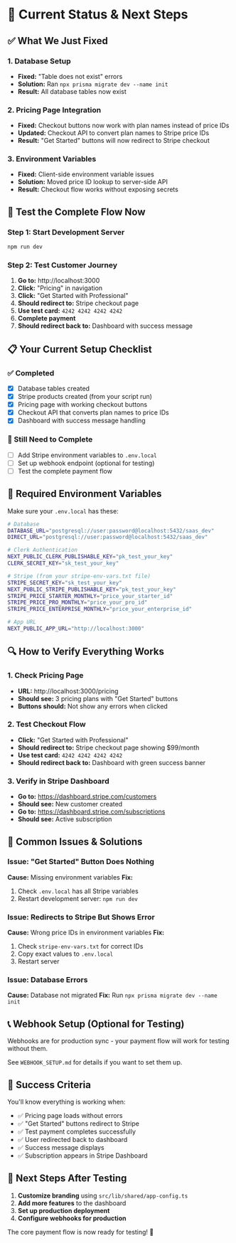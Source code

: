 # 🎯 Current Status & Next Steps

## ✅ What We Just Fixed

### 1. Database Setup
- **Fixed:** "Table does not exist" errors
- **Solution:** Ran `npx prisma migrate dev --name init`
- **Result:** All database tables now exist

### 2. Pricing Page Integration
- **Fixed:** Checkout buttons now work with plan names instead of price IDs
- **Updated:** Checkout API to convert plan names to Stripe price IDs
- **Result:** "Get Started" buttons will now redirect to Stripe checkout

### 3. Environment Variables
- **Fixed:** Client-side environment variable issues
- **Solution:** Moved price ID lookup to server-side API
- **Result:** Checkout flow works without exposing secrets

## 🚀 Test the Complete Flow Now

### Step 1: Start Development Server
```bash
npm run dev
```

### Step 2: Test Customer Journey
1. **Go to:** http://localhost:3000
2. **Click:** "Pricing" in navigation
3. **Click:** "Get Started with Professional"
4. **Should redirect to:** Stripe checkout page
5. **Use test card:** `4242 4242 4242 4242`
6. **Complete payment**
7. **Should redirect back to:** Dashboard with success message

## 📋 Your Current Setup Checklist

### ✅ Completed
- [x] Database tables created
- [x] Stripe products created (from your script run)
- [x] Pricing page with working checkout buttons
- [x] Checkout API that converts plan names to price IDs
- [x] Dashboard with success message handling

### 🔧 Still Need to Complete
- [ ] Add Stripe environment variables to `.env.local`
- [ ] Set up webhook endpoint (optional for testing)
- [ ] Test the complete payment flow

## 🎯 Required Environment Variables

Make sure your `.env.local` has these:

```bash
# Database
DATABASE_URL="postgresql://user:password@localhost:5432/saas_dev"
DIRECT_URL="postgresql://user:password@localhost:5432/saas_dev"

# Clerk Authentication
NEXT_PUBLIC_CLERK_PUBLISHABLE_KEY="pk_test_your_key"
CLERK_SECRET_KEY="sk_test_your_key"

# Stripe (from your stripe-env-vars.txt file)
STRIPE_SECRET_KEY="sk_test_your_key"
NEXT_PUBLIC_STRIPE_PUBLISHABLE_KEY="pk_test_your_key"
STRIPE_PRICE_STARTER_MONTHLY="price_your_starter_id"
STRIPE_PRICE_PRO_MONTHLY="price_your_pro_id"
STRIPE_PRICE_ENTERPRISE_MONTHLY="price_your_enterprise_id"

# App URL
NEXT_PUBLIC_APP_URL="http://localhost:3000"
```

## 🔍 How to Verify Everything Works

### 1. Check Pricing Page
- **URL:** http://localhost:3000/pricing
- **Should see:** 3 pricing plans with "Get Started" buttons
- **Buttons should:** Not show any errors when clicked

### 2. Test Checkout Flow
- **Click:** "Get Started with Professional"
- **Should redirect to:** Stripe checkout page showing $99/month
- **Use test card:** `4242 4242 4242 4242`
- **Should redirect back to:** Dashboard with green success banner

### 3. Verify in Stripe Dashboard
- **Go to:** https://dashboard.stripe.com/customers
- **Should see:** New customer created
- **Go to:** https://dashboard.stripe.com/subscriptions
- **Should see:** Active subscription

## 🚨 Common Issues & Solutions

### Issue: "Get Started" Button Does Nothing
**Cause:** Missing environment variables
**Fix:** 
1. Check `.env.local` has all Stripe variables
2. Restart development server: `npm run dev`

### Issue: Redirects to Stripe But Shows Error
**Cause:** Wrong price IDs in environment variables
**Fix:**
1. Check `stripe-env-vars.txt` for correct IDs
2. Copy exact values to `.env.local`
3. Restart server

### Issue: Database Errors
**Cause:** Database not migrated
**Fix:** Run `npx prisma migrate dev --name init`

## 📞 Webhook Setup (Optional for Testing)

Webhooks are for production sync - your payment flow will work for testing without them.

See `WEBHOOK_SETUP.md` for details if you want to set them up.

## 🎉 Success Criteria

You'll know everything is working when:
- ✅ Pricing page loads without errors
- ✅ "Get Started" buttons redirect to Stripe
- ✅ Test payment completes successfully
- ✅ User redirected back to dashboard
- ✅ Success message displays
- ✅ Subscription appears in Stripe Dashboard

## 🔄 Next Steps After Testing

1. **Customize branding** using `src/lib/shared/app-config.ts`
2. **Add more features** to the dashboard
3. **Set up production deployment**
4. **Configure webhooks for production**

The core payment flow is now ready for testing! 🚀
